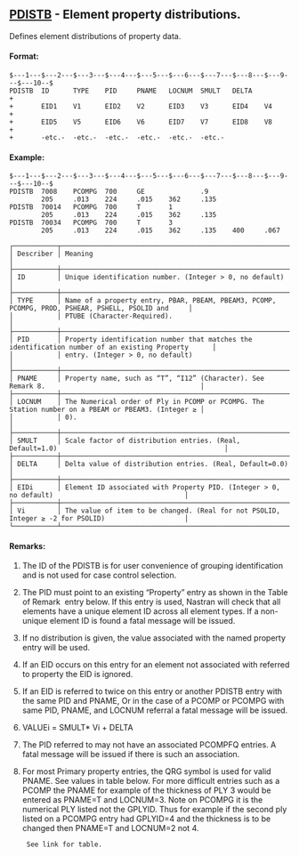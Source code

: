 ## [PDISTB](https://help.hexagonmi.com/bundle/MSC_Nastran_2022.4/page/Nastran_Combined_Book/qrg/bulkp/TOC.PDISTB.xhtml) - Element property distributions.

Defines element distributions of property data.

#### Format:

```nastran
$---1---$---2---$---3---$---4---$---5---$---6---$---7---$---8---$---9---$---10--$
PDISTB  ID      TYPE    PID     PNAME   LOCNUM  SMULT   DELTA           +       
+       EID1    V1      EID2    V2      EID3    V3      EID4    V4      +       
+       EID5    V5      EID6    V6      EID7    V7      EID8    V8      +       
+       -etc.-  -etc.-  -etc.-  -etc.-  -etc.-  -etc.-                          
```

#### Example:

```nastran
$---1---$---2---$---3---$---4---$---5---$---6---$---7---$---8---$---9---$---10--$
PDISTB  7008    PCOMPG  700     GE              .9                              
        205     .013    224     .015    362     .135                            
PDISTB  70014   PCOMPG  700     T       1                                       
        205     .013    224     .015    362     .135                            
PDISTB  70034   PCOMPG  700     T       3                                       
        205     .013    224     .015    362     .135    400     .067            
```

```text
┌───────────┬────────────────────────────────────────────────────────────────────────────────────────────────────┐
│ Describer │ Meaning                                                                                            │
├───────────┼────────────────────────────────────────────────────────────────────────────────────────────────────┤
│ ID        │ Unique identification number. (Integer > 0, no default)                                            │
├───────────┼────────────────────────────────────────────────────────────────────────────────────────────────────┤
│ TYPE      │ Name of a property entry, PBAR, PBEAM, PBEAM3, PCOMP, PCOMPG, PROD, PSHEAR, PSHELL, PSOLID and     │
│           │ PTUBE (Character-Required).                                                                        │
├───────────┼────────────────────────────────────────────────────────────────────────────────────────────────────┤
│ PID       │ Property identification number that matches the identification number of an existing Property      │
│           │ entry. (Integer > 0, no default)                                                                   │
├───────────┼────────────────────────────────────────────────────────────────────────────────────────────────────┤
│ PNAME     │ Property name, such as “T”, “I12” (Character). See Remark 8.                                       │
├───────────┼────────────────────────────────────────────────────────────────────────────────────────────────────┤
│ LOCNUM    │ The Numerical order of Ply in PCOMP or PCOMPG. The Station number on a PBEAM or PBEAM3. (Integer ≥ │
│           │ 0).                                                                                                │
├───────────┼────────────────────────────────────────────────────────────────────────────────────────────────────┤
│ SMULT     │ Scale factor of distribution entries. (Real, Default=1.0)                                          │
├───────────┼────────────────────────────────────────────────────────────────────────────────────────────────────┤
│ DELTA     │ Delta value of distribution entries. (Real, Default=0.0)                                           │
├───────────┼────────────────────────────────────────────────────────────────────────────────────────────────────┤
│ EIDi      │ Element ID associated with Property PID. (Integer > 0, no default)                                 │
├───────────┼────────────────────────────────────────────────────────────────────────────────────────────────────┤
│ Vi        │ The value of item to be changed. (Real for not PSOLID, Integer ≥ -2 for PSOLID)                    │
└───────────┴────────────────────────────────────────────────────────────────────────────────────────────────────┘
```

#### Remarks:

1. The ID of the PDISTB is for user convenience of grouping identification and is not used for case control selection.
2. The PID must point to an existing “Property” entry as shown in the Table of Remark   entry below. If this entry is used, Nastran will check that all elements have a unique element ID across all element types. If a non-unique element ID is found a fatal message will be issued.
3. If no distribution is given, the value associated with the named property entry will be used.
4. If an EID occurs on this entry for an element not associated with referred to property the EID is ignored.
5. If an EID is referred to twice on this entry or another PDISTB entry with the same PID and PNAME, Or in the case of a PCOMP or PCOMPG with same PID, PNAME, and LOCNUM referral a fatal message will be issued.
6. VALUEi = SMULT* Vi + DELTA
7. The PID referred to may not have an associated PCOMPFQ entries. A fatal message will be issued if there is such an association.
8. For most Primary property entries, the QRG symbol is used for valid PNAME. See values in table below. For more difficult entries such as a PCOMP the PNAME for example of the thickness of PLY 3 would be entered as PNAME=T and LOCNUM=3. Note on PCOMPG it is the numerical PLY listed not the GPLYID. Thus for example if the second ply listed on a PCOMPG entry had GPLYID=4 and the thickness is to be changed then PNAME=T and LOCNUM=2 not 4.

        See link for table.
